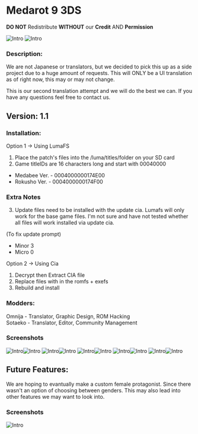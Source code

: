 # Medarot 9 3DS
**DO NOT** Redistribute **WITHOUT** our **Credit** AND **Permission**

![Intro](/docs/intro.png) ![Intro](/docs/intro-2.png)

### Description:
We are not Japanese or translators, but we decided to pick this up as a side 
project due to a huge amount of requests.
This will ONLY be a UI translation as of right now, this may or may not change.

This is our second translation attempt and we will do the best we can.
If you have any questions feel free to contact us.

## Version: 1.1

### Installation:
Option 1 -> Using LumaFS
1. Place the patch's files into the /luma/titles/<titleID>folder on your SD card
2. Game titleIDs are 16 characters long and start with 00040000
- Medabee Ver. - 0004000000174E00
- Rokusho Ver. - 0004000000174F00

### Extra Notes
3. Update files need to be installed with the update cia. Lumafs
will only work for the base game files. I'm not sure and have not
tested whether all files will work installed via update cia.

(To fix update prompt)
- Minor 3 
- Micro 0

Option 2 -> Using Cia
1. Decrypt then Extract CIA file
2. Replace files with in the romfs + exefs
3. Rebuild and install

### Modders:
Omnija -  Translator, Graphic Design, ROM Hacking  
Sotaeko - Translator, Editor, Community Management

### Screenshots

![Intro](/docs/menu.png)![Intro](/docs/profile.png)
![Intro](/docs/medal.png)![Intro](/docs/stats.png)
![Intro](/docs/robattle.png)![Intro](/docs/robattle2.png)
![Intro](/docs/shop.png)![Intro](/docs/network.png)
![Intro](/docs/popup.png)![Intro](/docs/medalias.png)

## Future Features:

We are hoping to evantually make a custom female protagonist.
Since there wasn't an option of choosing between genders.
This may also lead into other features we may want to look into.

### Screenshots

![Intro](/docs/swapf.png)
